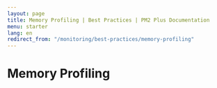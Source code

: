 ```yaml
---
layout: page
title: Memory Profiling | Best Practices | PM2 Plus Documentation
menu: starter
lang: en
redirect_from: "/monitoring/best-practices/memory-profiling"
---
```


# Memory Profiling